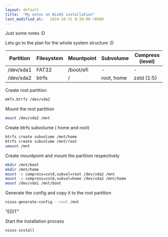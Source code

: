 ```yaml
---
layout: default
title:  "My notes on NixOS installation"
last_modified_at:   2024-10-31 8:30:00 +0000
---
```


Just some notes :D

Lets go to the plan for the whole system structure :D

| Partition | Filesystem | Mountpoint | Subvolume | Compress (level) |
|-----------|------------|------------|-----------|-----------|
| /dev/sda1 | FAT32       | /boot/efi   |    -       |  -       |
| /dev/sda2 | btrfs       | /      | root, home|    zstd (1:5)  |        


Create root partition 
```sh
mkfs.btrfs /dev/vda2
```
Mount the root partition 
```sh
mount /dev/vda2 /mnt
```
Create btrfs subvolume ( home and root)
```sh
btrfs create subvolume /mnt/home
btrfs create subvolume /mnt/root
umount /mnt
```
Create mountpoint and mount the partition respectively 
```sh
mkdir /mnt/boot
mkdir /mnt/home
mount -o compress=zstd,subvol=root /dev/vda2 /mnt
mount -o compress=zstd,subvol=home /dev/vda2 /mnt/home
mount /dev/vda1 /mnt/boot
```
Generate the config and copy it to the root partition 
```sh
nixos-generate-config --root /mnt
```
"EDIT"

Start the installation process 
```sh
nixos-install
```
